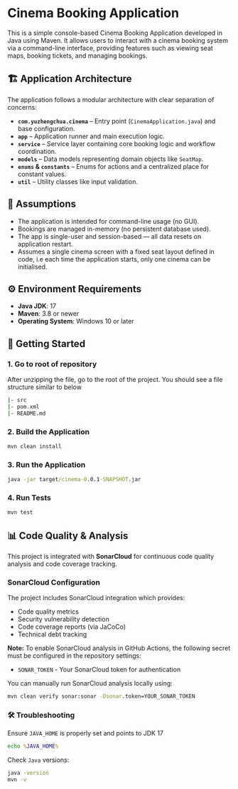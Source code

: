 # Cinema Booking Application

This is a simple console-based Cinema Booking Application developed in Java using Maven. It allows users to interact with a cinema booking system via a command-line interface, providing features such as viewing seat maps, booking tickets, and managing bookings.

## 🏗️ Application Architecture

The application follows a modular architecture with clear separation of concerns:

- **`com.yuzhengchua.cinema`** – Entry point (`CinemaApplication.java`) and base configuration.
- **`app`** – Application runner and main execution logic.
- **`service`** – Service layer containing core booking logic and workflow coordination.
- **`models`** – Data models representing domain objects like `SeatMap`.
- **`enums` & `constants`** – Enums for actions and a centralized place for constant values.
- **`util`** – Utility classes like input validation.

## 📌 Assumptions

- The application is intended for command-line usage (no GUI).
- Bookings are managed in-memory (no persistent database used).
- The app is single-user and session-based — all data resets on application restart.
- Assumes a single cinema screen with a fixed seat layout defined in code, i.e each time the application starts, only one cinema can be initialised.

## ⚙️ Environment Requirements

- **Java JDK**: 17 
- **Maven**: 3.8 or newer  
- **Operating System**: Windows 10 or later  

## 🚀 Getting Started

### 1. Go to root of repository
After unzipping the file, go to the root of the project. You should see a file structure similar to below

```cmd
|- src
|- pom.xml
|- README.md
```

### 2. Build the Application

```cmd
mvn clean install
```

### 3. Run the Application
```cmd
java -jar target/cinema-0.0.1-SNAPSHOT.jar
```

### 4. Run Tests
```cmd
mvn test
```

## 📊 Code Quality & Analysis

This project is integrated with **SonarCloud** for continuous code quality analysis and code coverage tracking.

### SonarCloud Configuration

The project includes SonarCloud integration which provides:
- Code quality metrics
- Security vulnerability detection
- Code coverage reports (via JaCoCo)
- Technical debt tracking

**Note:** To enable SonarCloud analysis in GitHub Actions, the following secret must be configured in the repository settings:
- `SONAR_TOKEN` - Your SonarCloud token for authentication

You can manually run SonarCloud analysis locally using:
```cmd
mvn clean verify sonar:sonar -Dsonar.token=YOUR_SONAR_TOKEN
```

### 🛠️ Troubleshooting
Ensure `JAVA_HOME` is properly set and points to JDK 17
```cmd
echo %JAVA_HOME%
```

Check `Java` versions:
```cmd
java -version
mvn -v
```
